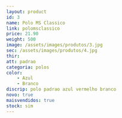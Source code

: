 ```yaml
---
layout: product
id: 3
name: Polo MS Classico
link: polomsclassico
price: 21.90
weight: 500
image: /assets/images/produtos/3.jpg
sec: /assets/images/produtos/4.jpg
thir: 
att: padrao
categoria: polos
color:
    - Azul
    - Branco
discrip: polo padrao azul vermelho branco
novo: true
maisvendidos: true
stock: sim
---
```

